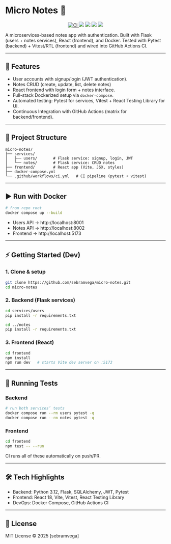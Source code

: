 # Micro Notes 📝

<p align="center"> <a href="https://github.com/sebramvega/micro-notes/actions/workflows/ci.yml"> <img src="https://github.com/sebramvega/micro-notes/actions/workflows/ci.yml/badge.svg" alt="CI"> </a> <img src="https://img.shields.io/badge/python-3.12%2B-blue" /> <img src="https://img.shields.io/badge/flask-3.x-green" /> <img src="https://img.shields.io/badge/react-18.x-61DAFB" /> <img src="https://img.shields.io/badge/docker-ready-2496ED" /> </p>

A microservices-based notes app with authentication.
Built with Flask (users + notes services), React (frontend), and Docker.
Tested with Pytest (backend) + Vitest/RTL (frontend) and wired into GitHub Actions CI.

---

## 🚀 Features

- User accounts with signup/login (JWT authentication).
- Notes CRUD (create, update, list, delete notes)
- React frontend with login form + notes interface.
- Full-stack Dockerized setup via `docker-compose`.
- Automated testing: Pytest for services, Vitest + React Testing Library for UI.
- Continuous Integration with GitHub Actions (matrix for backend/frontend).

---

## 📂 Project Structure

```
micro-notes/
├── services/
│   ├── users/       # Flask service: signup, login, JWT
│   └── notes/       # Flask service: CRUD notes
├── frontend/        # React app (Vite, JSX, styles)
├── docker-compose.yml
└── .github/workflows/ci.yml   # CI pipeline (pytest + vitest)
```

---

## ▶️ Run with Docker

```bash
# from repo root
docker compose up --build
```

- Users API → http://localhost:8001
- Notes API → http://localhost:8002
- Frontend → http://localhost:5173

---

## ⚡️ Getting Started (Dev)

### 1. Clone & setup
```bash
git clone https://github.com/sebramvega/micro-notes.git
cd micro-notes
```

### 2. Backend (Flask services)
```bash
cd services/users
pip install -r requirements.txt

cd ../notes
pip install -r requirements.txt
```

### 3. Frontend (React)
```bash
cd frontend
npm install
npm run dev   # starts Vite dev server on :5173
```

---

## 🧪 Running Tests

### Backend
```bash
# run both services’ tests
docker compose run --rm users pytest -q
docker compose run --rm notes pytest -q
```

### Frontend
```bash
cd frontend
npm test -- --run
```
CI runs all of these automatically on push/PR.

---

## 🛠️ Tech Highlights

- Backend: Python 3.12, Flask, SQLAlchemy, JWT, Pytest
- Frontend: React 18, Vite, Vitest, React Testing Library
- DevOps: Docker Compose, GitHub Actions CI

---

## 📜 License

MIT License © 2025 [sebramvega]